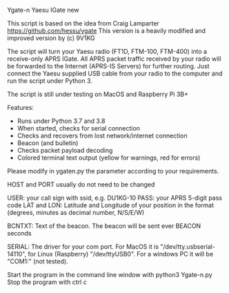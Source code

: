 Ygate-n Yaesu IGate new

This script is based on the idea from Craig Lamparter 
https://github.com/hessu/ygate
This version is a heavily modified and improved version by 
(c) 9V1KG

The script will turn your Yaesu radio (FT1D, FTM-100, FTM-400) into a receive-only APRS IGate.
All APRS packet traffic received by your radio will be forwarded to the Internet
(APRS-IS Servers) for further routing. Just connect the Yaesu supplied USB cable from
your radio to the computer and run the script under Python 3.

The script is still under testing on MacOS and Raspberry Pi 3B+

Features:
- Runs under Python 3.7 and 3.8
- When started, checks for serial connection 
- Checks and recovers from lost network/internet connection
- Beacon (and bulletin)
- Checks packet payload decoding
- Colored terminal text output (yellow for warnings, red for errors)

Please modify in ygaten.py the parameter according to your requirements.

HOST and PORT usually do not need to be changed

USER: your call sign with ssid, e.g. DU1KG-10
PASS: your APRS 5-digit pass code
LAT and LON: Latitude and Longitude of your position in the format
(degrees, minutes as decimal number, N/S/E/W)

BCNTXT: Text of the beacon. The beacon will be sent ever BEACON seconds

SERIAL: The driver for your com port. For MacOS it is "/dev/tty.usbserial-14110",
for Linux (Raspberry) "/dev/ttyUSB0". For a windows PC it will be "COM1:"
(not tested).

Start the program in the command line window with python3 Ygate-n.py
Stop the program with ctrl c


